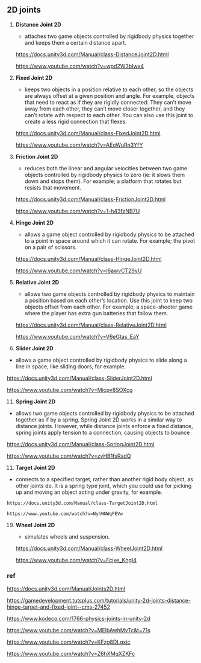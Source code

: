 ## 2D joints
1. **Distance Joint 2D** 
   - attaches two game objects controlled by rigidbody physics together and keeps them a certain distance apart.

   https://docs.unity3d.com/Manual/class-DistanceJoint2D.html

   https://www.youtube.com/watch?v=wpd2W3bIwx4
   
3. **Fixed Joint 2D**
   - keeps two objects in a position relative to each other, so the objects are always offset at a given position and angle. For example, objects that need to react as if they are rigidly connected: They can’t move away from each other, they can’t move closer together, and they can’t rotate with respect to each other. You can also use this joint to create a less rigid connection that flexes.
  
   https://docs.unity3d.com/Manual/class-FixedJoint2D.html

   https://www.youtube.com/watch?v=AEoWuRn3YfY

5. **Friction Joint 2D** 
   - reduces both the linear and angular velocities between two game objects controlled by rigidbody physics to zero (ie: it slows them down and stops them). For example; a platform that rotates but resists that movement.
  
   https://docs.unity3d.com/Manual/class-FrictionJoint2D.html

   https://www.youtube.com/watch?v=1-h43fzNB7U

7. **Hinge Joint 2D** 
   - allows a game object controlled by rigidbody physics to be attached to a point in space around which it can rotate. For example; the pivot on a pair of scissors.
  
   https://docs.unity3d.com/Manual/class-HingeJoint2D.html

   https://www.youtube.com/watch?v=l6awvCT29yU

8. **Relative Joint 2D**
   - allows two game objects controlled by rigidbody physics to maintain a position based on each other’s location. Use this joint to keep two objects offset from each other. For example; a space-shooter game where the player has extra gun batteries that follow them.
  
   https://docs.unity3d.com/Manual/class-RelativeJoint2D.html

   https://www.youtube.com/watch?v=V6eGtas_EaY

10. **Slider Joint 2D** 
   - allows a game object controlled by rigidbody physics to slide along a line in space, like sliding doors, for example.
  
   https://docs.unity3d.com/Manual/class-SliderJoint2D.html

   https://www.youtube.com/watch?v=Micpv8SOXcg

11. **Spring Joint 2D** 
   - allows two game objects controlled by rigidbody physics to be attached together as if by a spring. Spring Joint 2D works in a similar way to distance joints. However, while distance joints enforce a fixed distance, spring joints apply tension to a connection, causing objects to bounce
  
   https://docs.unity3d.com/Manual/class-SpringJoint2D.html

   https://www.youtube.com/watch?v=zvHB1fsRadQ
   
11. **Target Joint 2D** 
   - connects to a specified target, rather than another rigid body object, as other joints do. It is a spring type joint, which you could use for picking up and moving an object acting under gravity, for example.
  
    https://docs.unity3d.com/Manual/class-TargetJoint2D.html

    https://www.youtube.com/watch?v=NyhWNWqFEVw

19. **Wheel Joint 2D** 
    - simulates wheels and suspension.

    https://docs.unity3d.com/Manual/class-WheelJoint2D.html

    https://www.youtube.com/watch?v=Fcjxe_KhgI4

    
### ref

https://docs.unity3d.com/Manual/Joints2D.html

https://gamedevelopment.tutsplus.com/tutorials/unity-2d-joints-distance-hinge-target-and-fixed-joint--cms-27452

https://www.kodeco.com/1766-physics-joints-in-unity-2d

https://www.youtube.com/watch?v=MElbAwhMvTc&t=71s

https://www.youtube.com/watch?v=KFzg8DLgxic

https://www.youtube.com/watch?v=Z6hXMqXZKFc
